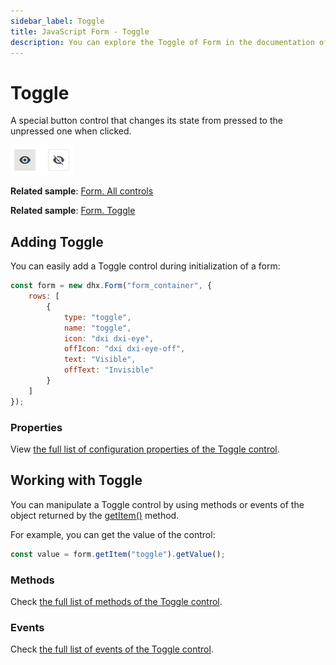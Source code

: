```yaml
---
sidebar_label: Toggle
title: JavaScript Form - Toggle 
description: You can explore the Toggle of Form in the documentation of the DHTMLX JavaScript UI library. Browse developer guides and API reference, try out code examples and live demos, and download a free 30-day evaluation version of DHTMLX Suite.
---
```


# Toggle

A special button control that changes its state from pressed to the unpressed one when clicked.

![Toggle button control](../assets/form/form_toggle.png)

**Related sample**: [Form. All controls](https://snippet.dhtmlx.com/ikyyekxq)

**Related sample**: [Form. Toggle](https://snippet.dhtmlx.com/yqi21ykr)

## Adding Toggle

You can easily add a Toggle control during initialization of a form:

~~~js
const form = new dhx.Form("form_container", {
    rows: [
		{            
            type: "toggle",
            name: "toggle",
            icon: "dxi dxi-eye",
            offIcon: "dxi dxi-eye-off",
            text: "Visible",
            offText: "Invisible"
        }
    ]
});
~~~

### Properties

View [the full list of configuration properties of the Toggle control](form/api/toggle/api_toggle_properties.md).

## Working with Toggle

You can manipulate a Toggle control by using methods or events of the object returned by the [getItem()](form/api/form_getitem_method.md) method.

For example, you can get the value of the control:

~~~js
const value = form.getItem("toggle").getValue();
~~~

### Methods

Check [the full list of methods of the Toggle control](form/api/api_overview.md#toggle-methods).

### Events

Check [the full list of events of the Toggle control](form/api/api_overview.md#toggle-events).